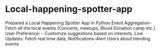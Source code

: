# Local-happening-spotter-app
Prepared a Local Happening Spotter App in Python Event Aggregation- Fetch all the local events (Concerts, meetups, Blood Donation camp etc.) User Preference: - Customize suggestions based on interests. Live Updates: Fetch real time data, Notifications-Alert Users about trending events
